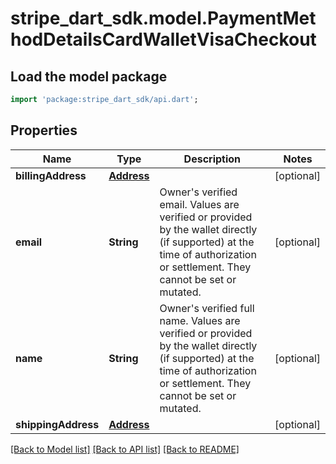 # stripe_dart_sdk.model.PaymentMethodDetailsCardWalletVisaCheckout

## Load the model package
```dart
import 'package:stripe_dart_sdk/api.dart';
```

## Properties
Name | Type | Description | Notes
------------ | ------------- | ------------- | -------------
**billingAddress** | [**Address**](Address.md) |  | [optional] 
**email** | **String** | Owner's verified email. Values are verified or provided by the wallet directly (if supported) at the time of authorization or settlement. They cannot be set or mutated. | [optional] 
**name** | **String** | Owner's verified full name. Values are verified or provided by the wallet directly (if supported) at the time of authorization or settlement. They cannot be set or mutated. | [optional] 
**shippingAddress** | [**Address**](Address.md) |  | [optional] 

[[Back to Model list]](../README.md#documentation-for-models) [[Back to API list]](../README.md#documentation-for-api-endpoints) [[Back to README]](../README.md)


